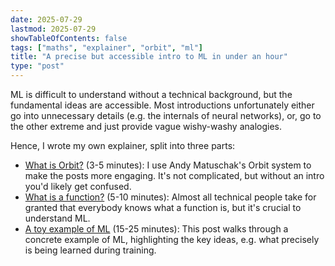 ```yaml
---
date: 2025-07-29
lastmod: 2025-07-29
showTableOfContents: false
tags: ["maths", "explainer", "orbit", "ml"]
title: "A precise but accessible intro to ML in under an hour"
type: "post"
---
```


ML is difficult to understand without a technical background, but the fundamental ideas are accessible.
Most introductions unfortunately either go into unnecessary details (e.g. the internals of neural networks), or, go to the other extreme and just provide vague wishy-washy analogies.

Hence, I wrote my own explainer, split into three parts:
- [What is Orbit?](what-is-orbit) (3-5 minutes): I use Andy Matuschak's Orbit system to make the posts more engaging. It's not complicated, but without an intro you'd likely get confused.
- [What is a function?](what-is-a-function) (5-10 minutes): Almost all technical people take for granted that everybody knows what a function is, but it's crucial to understand ML.
- [A toy example of ML](toy-example-of-ml) (15-25 minutes): This post walks through a concrete example of ML, highlighting the key ideas, e.g. what precisely is being learned during training.
